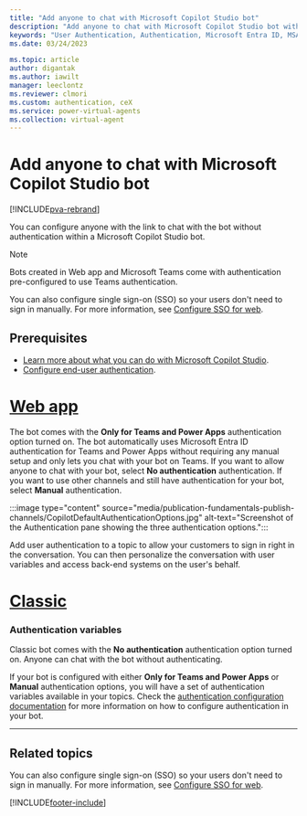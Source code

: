```yaml
---
title: "Add anyone to chat with Microsoft Copilot Studio bot"
description: "Add anyone to chat with Microsoft Copilot Studio bot with out authentication."
keywords: "User Authentication, Authentication, Microsoft Entra ID, MSA, Identity Provider, PVA"
ms.date: 03/24/2023

ms.topic: article
author: digantak
ms.author: iawilt
manager: leeclontz
ms.reviewer: clmori
ms.custom: authentication, ceX
ms.service: power-virtual-agents
ms.collection: virtual-agent
---
```


# Add anyone to chat with Microsoft Copilot Studio bot

[!INCLUDE[pva-rebrand](includes/pva-rebrand.md)]

You can configure anyone with the link to chat with the bot without authentication within a Microsoft Copilot Studio bot. 

>[!NOTE]
> Bots created in Web app and Microsoft Teams come with authentication pre-configured to use Teams authentication.

You can also configure single sign-on (SSO) so your users don't need to sign in manually. For more information, see [Configure SSO for web](configure-sso.md).

## Prerequisites

- [Learn more about what you can do with Microsoft Copilot Studio](fundamentals-what-is-power-virtual-agents.md).
- [Configure end-user authentication](configuration-end-user-authentication.md).

# [Web app](#tab/web)

The bot comes with the **Only for Teams and Power Apps** authentication option turned on. The bot automatically uses Microsoft Entra ID authentication for Teams and Power Apps without requiring any manual setup and only lets you chat with your bot on Teams. If you want to allow anyone to chat with your bot, select **No authentication** authentication. If you want to use other channels and still have authentication for your bot, select **Manual** authentication.

:::image type="content" source="media/publication-fundamentals-publish-channels/CopilotDefaultAuthenticationOptions.jpg" alt-text="Screenshot of the Authentication pane showing the three authentication options.":::

Add user authentication to a topic to allow your customers to sign in right in the conversation. You can then personalize the conversation with user variables and access back-end systems on the user's behalf.


# [Classic](#tab/classic)

### Authentication variables

Classic bot comes with the **No authentication** authentication option turned on. Anyone can chat with the bot without authenticating. 

If your bot is configured with either **Only for Teams and Power Apps** or **Manual** authentication options, you will have a set of authentication variables available in your topics. Check the [authentication configuration documentation](configuration-end-user-authentication.md) for more information on how to configure authentication in your bot.

---

## Related topics

You can also configure single sign-on (SSO) so your users don't need to sign in manually. For more information, see [Configure SSO for web](configure-sso.md).

[!INCLUDE[footer-include](includes/footer-banner.md)]
